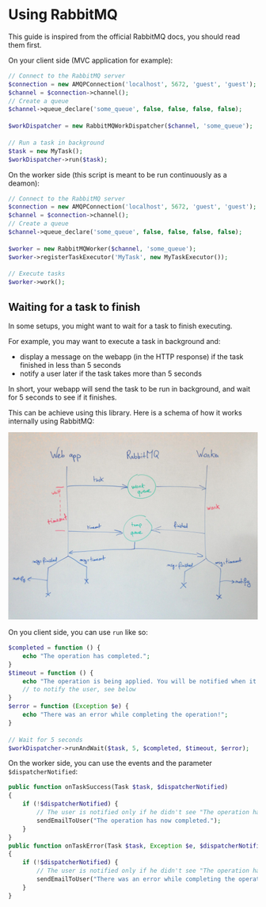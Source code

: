 # Using RabbitMQ

This guide is inspired from the official RabbitMQ docs, you should read them first.

On your client side (MVC application for example):

```php
// Connect to the RabbitMQ server
$connection = new AMQPConnection('localhost', 5672, 'guest', 'guest');
$channel = $connection->channel();
// Create a queue
$channel->queue_declare('some_queue', false, false, false, false);

$workDispatcher = new RabbitMQWorkDispatcher($channel, 'some_queue');

// Run a task in background
$task = new MyTask();
$workDispatcher->run($task);
```

On the worker side (this script is meant to be run continuously as a deamon):

```php
// Connect to the RabbitMQ server
$connection = new AMQPConnection('localhost', 5672, 'guest', 'guest');
$channel = $connection->channel();
// Create a queue
$channel->queue_declare('some_queue', false, false, false, false);

$worker = new RabbitMQWorker($channel, 'some_queue');
$worker->registerTaskExecutor('MyTask', new MyTaskExecutor());

// Execute tasks
$worker->work();
```

## Waiting for a task to finish

In some setups, you might want to wait for a task to finish executing.

For example, you may want to execute a task in background and:

- display a message on the webapp (in the HTTP response) if the task finished in less than 5 seconds
- notify a user later if the task takes more than 5 seconds

In short, your webapp will send the task to be run in background, and wait for 5 seconds to see
if it finishes.

This can be achieve using this library. Here is a schema of how it works internally using RabbitMQ:

![Diagram](RabbitMQ-diagram.jpg)

On you client side, you can use `run` like so:

```php
$completed = function () {
    echo "The operation has completed.";
}
$timeout = function () {
    echo "The operation is being applied. You will be notified when it has completed.";
    // to notify the user, see below
}
$error = function (Exception $e) {
    echo "There was an error while completing the operation!";
}

// Wait for 5 seconds
$workDispatcher->runAndWait($task, 5, $completed, $timeout, $error);
```

On the worker side, you can use the events and the parameter `$dispatcherNotified`:

```php
public function onTaskSuccess(Task $task, $dispatcherNotified)
{
    if (!$dispatcherNotified) {
        // The user is notified only if he didn't see "The operation has completed." (see above)
        sendEmailToUser("The operation has now completed.");
    }
}
public function onTaskError(Task $task, Exception $e, $dispatcherNotified)
{
    if (!$dispatcherNotified) {
        // The user is notified only if he didn't see "The operation has completed." (see above)
        sendEmailToUser("There was an error while completing the operation!");
    }
}
```
